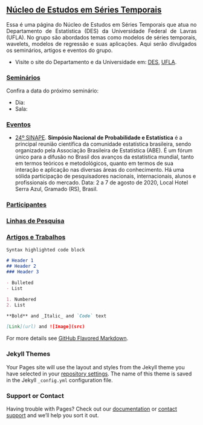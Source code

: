 ## [Núcleo de Estudos em Séries Temporais](#)

<p align="justify">
 Essa é uma página do Núcleo de Estudos em Séries Temporais que atua no Departamento de Estatística (DES) da Universidade Federal de Lavras (UFLA). No grupo são abordados temas como modelos de séries temporais, wavelets, modelos de regressão e suas aplicações. Aqui serão divulgados os seminários, artigos e eventos do grupo.
</p> 

- Visite o site do Departamento e da Universidade em: [DES](http://www.des.ufla.br/), [UFLA](https://ufla.br/).


### [Seminários](#)

Confira a data do próximo seminário:

- Dia:
- Sala:

### [Eventos](#)

- [24º SINAPE](https://www.sinape2020.com.br/?fbclid=IwAR3s3FCQcK2S0jcWDAoMHcsDTVzcxeGu354_VcVyaWNrxEesq5vOEgBVR3c). **Simpósio Nacional de Probabilidade e Estatística** é a principal reunião científica da comunidade estatística brasileira, sendo organizado pela Associação Brasileira de Estatística (ABE). É um fórum único para a difusão no Brasil dos avanços da estatística mundial, tanto em termos teóricos e metodológicos, quanto em termos de sua interação e aplicação nas diversas áreas do conhecimento. Há uma sólida participação de pesquisadores nacionais, internacionais, alunos e profissionais do mercado. Data: 2 a 7 de agosto de 2020, Local Hotel Serra Azul, Gramado (RS), Brasil.


### [Participantes](#)
### [Linhas de Pesquisa](#)
### [Artigos e Trabalhos](#)


```markdown
Syntax highlighted code block

# Header 1
## Header 2 
### Header 3

- Bulleted
- List

1. Numbered
2. List

**Bold** and _Italic_ and `Code` text

[Link](url) and ![Image](src)
```

For more details see [GitHub Flavored Markdown](https://guides.github.com/features/mastering-markdown/).

### Jekyll Themes

Your Pages site will use the layout and styles from the Jekyll theme you have selected in your [repository settings](https://github.com/luizotaviopala/grupo_pesquisa/settings). The name of this theme is saved in the Jekyll `_config.yml` configuration file.

### Support or Contact

Having trouble with Pages? Check out our [documentation](https://help.github.com/categories/github-pages-basics/) or [contact support](https://github.com/contact) and we’ll help you sort it out.
